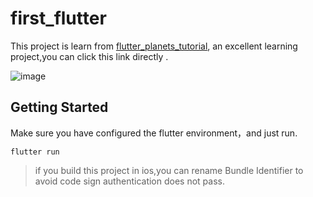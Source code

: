 # first_flutter

This project is learn from [flutter_planets_tutorial](https://github.com/sergiandreplace/flutter_planets_tutorial), an excellent learning project,you can click this link directly .

![image](https://github.com/VisonM/flutter-learn/blob/master/demo.gif)
## Getting Started

Make sure you have configured the flutter environment，and just run.
```
flutter run
```

> if you build this project in ios,you can rename Bundle Identifier to avoid code sign authentication does not pass.

